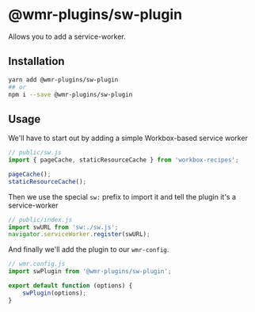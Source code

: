 # @wmr-plugins/sw-plugin

Allows you to add a service-worker.

## Installation

```sh
yarn add @wmr-plugins/sw-plugin
## or
npm i --save @wmr-plugins/sw-plugin
```

## Usage

We'll have to start out by adding a simple Workbox-based service worker

```js
// public/sw.js
import { pageCache, staticResourceCache } from 'workbox-recipes';

pageCache();
staticResourceCache();
```

Then we use the special `sw:` prefix to import it and tell the plugin it's a service-worker

```js
// public/index.js
import swURL from 'sw:./sw.js';
navigator.serviceWorker.register(swURL);
```

And finally we'll add the plugin to our `wmr-config`.

```js
// wmr.config.js
import swPlugin from '@wmr-plugins/sw-plugin';

export default function (options) {
	swPlugin(options);
}
```
